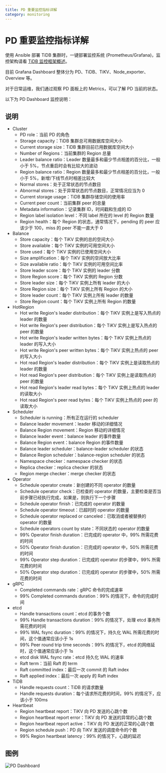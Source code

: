 ```yaml
---
title: PD 重要监控指标详解
category: monitoring
---
```


# PD 重要监控指标详解

使用 Ansible 部署 TiDB 集群时，一键部署监控系统 (Prometheus/Grafana)，监控架构请看 [TiDB 监控框架概述](../op-guide/monitor-overview.md)。

目前 Grafana Dashboard 整体分为 PD、TiDB、TiKV、Node\_exporter、Overview 等。

对于日常运维，我们通过观察 PD 面板上的 Metrics，可以了解 PD 当前的状态。

以下为 PD Dashboard 监控说明：

## 说明

- Cluster
    - PD role：当前 PD 的角色
    - Storage capacity：TiDB 集群总可用数据库空间大小
    - Current storage size：TiDB 集群目前已用数据库空间大小
    - Number of Regions：当前集群的 Region 总量
    - Leader balance ratio：Leader 数量最多和最少节点相差的百分比，一般小于 5%，节点重启时会有比较大的波动
    - Region balance ratio：Region 数量最多和最少节点相差的百分比，一般小于 5%，新增/下线节点时相差比较大
    - Normal stores：处于正常状态的节点数目
    - Abnormal stores：处于异常状态的节点数目，正常情况应当为 0
    - Current storage usage：TiDB 集群存储空间的使用率
    - Current peer count：当前集群 peer 的总量
    - Metadata information：记录集群 ID，时间戳和生成的 ID
    - Region label isolation level：不同 label 所在的 level 的 Region 数量
    - Region health：每个 Region 的状态，通常情况下，pending 的 peer 应该少于 100，miss 的 peer 不能一直大于 0
- Balance
    - Store capacity：每个 TiKV 实例的总的空间大小
    - Store available：每个 TiKV 实例的可用空间大小
    - Store used：每个 TiKV 实例的已使用空间大小
    - Size amplification：每个 TiKV 实例的空间放大比率
    - Size available ratio：每个 TiKV 实例的可用空间比率
    - Store leader score：每个 TiKV 实例的 leader 分数
    - Store Region score：每个 TiKV 实例的 Region 分数
    - Store leader size：每个 TiKV 实例上所有 leader 的大小
    - Store Region size：每个 TiKV 实例上所有 Region 的大小
    - Store leader count：每个 TiKV 实例上所有 leader 的数量
    - Store Region count：每个 TiKV 实例上所有 Region 的数量
- HotRegion
    - Hot write Region's leader distribution：每个 TiKV 实例上是写入热点的 leader 的数量
    - Hot write Region's peer distribution：每个 TiKV 实例上是写入热点的 peer 的数量
    - Hot write Region's leader written bytes：每个 TiKV 实例上热点的 leader 的写入大小
    - Hot write Region's peer written bytes：每个 TiKV 实例上热点的 peer 的写入大小
    - Hot read Region's leader distribution：每个 TiKV 实例上是读取热点的 leader 的数量
    - Hot read Region's peer distribution：每个 TiKV 实例上是读取热点的 peer 的数量
    - Hot read Region's leader read bytes：每个 TiKV 实例上热点的 leader 的读取大小
    - Hot read Region's peer read bytes：每个 TiKV 实例上热点的 peer 的读取大小
- Scheduler
    - Scheduler is running：所有正在运行的 scheduler
    - Balance leader movement：leader 移动的详细情况
    - Balance Region movement：Region 移动的详细情况
    - Balance leader event：balance leader 的事件数量 
    - Balance Region event：balance Region 的事件数量
    - Balance leader scheduler：balance-leader scheduler 的状态
    - Balance Region scheduler：balance-region scheduler 的状态
    - Namespace checker：namespace checker 的状态
    - Replica checker：replica checker 的状态
    - Region merge checker：merge checker 的状态
- Operator
    - Schedule operator create：新创建的不同 operator 的数量
    - Schedule operator check：已检查的 operator 的数量，主要检查是否当前步骤已经执行完成，如果是，则执行下一个步骤
    - Schedule operator finish：已完成的 operator 的数量
    - Schedule operator timeout：已超时的 operator 的数量
    - Schedule operator replaced or canceled：已取消或者被替换的 operator 的数量
    - Schedule operators count by state：不同状态的 operator 的数量
    - 99% Operator finish duration：已完成的 operator 中，99% 所需花费的时间
    - 50% Operator finish duration：已完成的 operator 中，50% 所需花费的时间
    - 99% Operator step duration：已完成的 operator 的步骤中，99% 所需花费的时间
    - 50% Operator step duration：已完成的 operator 的步骤中，50% 所需花费的时间
- gRPC
    - Completed commands rate：gRPC 命令的完成速率
    - 99% Completed commands duration：99% 的情况下，命令的完成时间
- etcd  
    - Handle transactions count：etcd 的事务个数
    - 99% Handle transactions duration：99% 的情况下，处理 etcd 事务所需花费的时间
    - 99% WAL fsync duration：99% 的情况下，持久化 WAL 所需花费的时间，这个值通常应该小于 1s
    - 99% Peer round trip time seconds：99% 的情况下，etcd 的网络延时，这个值通常应该小于 1s
    - etcd disk WAL fsync rate：etcd 持久化 WAL 的速率
    - Raft term：当前 Raft 的 term
    - Raft committed index：最后一次 commit 的 Raft index
    - Raft applied index：最后一次 apply 的 Raft index
- TiDB 
    - Handle requests count：TiDB 的请求数量
    - Handle requests duration：每个请求所花费的时间，99% 的情况下，应该小于 100ms
- Heartbeat
    - Region heartbeat report：TiKV 向 PD 发送的心跳个数
    - Region heartbeat report error：TiKV 向 PD 发送的异常的心跳个数
    - Region heartbeat report active：TiKV 向 PD 发送的正常的心跳个数
    - Region schedule push：PD 向 TiKV 发送的调度命令的个数
    - 99% Region heartbeat latency：99% 的情况下，心跳的延迟

## 图例

![PD Dashboard](../media/pd_dashboard.png)
